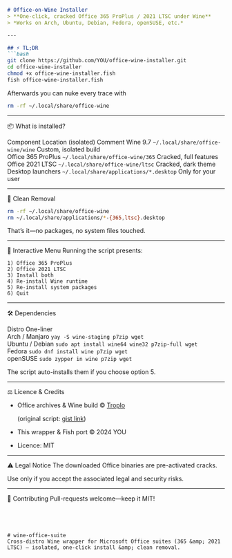 ```markdown
# Office-on-Wine Installer  
> **One-click, cracked Office 365 ProPlus / 2021 LTSC under Wine**  
> *Works on Arch, Ubuntu, Debian, Fedora, openSUSE, etc.*

---

## ⚡ TL;DR
```bash
git clone https://github.com/YOU/office-wine-installer.git
cd office-wine-installer
chmod +x office-wine-installer.fish
fish office-wine-installer.fish
```

Afterwards you can nuke every trace with  

```bash
rm -rf ~/.local/share/office-wine
```

---

📦 What is installed?

Component	Location (isolated)	Comment	
Wine 9.7	`~/.local/share/office-wine/wine`	Custom, isolated build	
Office 365 ProPlus	`~/.local/share/office-wine/365`	Cracked, full features	
Office 2021 LTSC	`~/.local/share/office-wine/ltsc`	Cracked, dark theme	
Desktop launchers	`~/.local/share/applications/*.desktop`	Only for your user	

---

🧼 Clean Removal

```bash
rm -rf ~/.local/share/office-wine
rm ~/.local/share/applications/*-{365,ltsc}.desktop
```

That’s it—no packages, no system files touched.

---

🐚 Interactive Menu
Running the script presents:

```
1) Office 365 ProPlus
2) Office 2021 LTSC
3) Install both
4) Re-install Wine runtime
5) Re-install system packages
6) Quit
```

---

🛠️ Dependencies

Distro	One-liner	
Arch / Manjaro	`yay -S wine-staging p7zip wget`	
Ubuntu / Debian	`sudo apt install wine64 wine32 p7zip-full wget`	
Fedora	`sudo dnf install wine p7zip wget`	
openSUSE	`sudo zypper in wine p7zip wget`	

The script auto-installs them if you choose option 5.

---

⚖️ Licence & Credits

- Office archives & Wine build © [Troplo](https://gist.github.com/Troplo/1a8701908f3801d450e6cf01ea6e9837)

  (original script: [gist link](https://gist.github.com/Troplo/1a8701908f3801d450e6cf01ea6e9837))  
- This wrapper & Fish port © 2024 YOU  
- Licence: MIT

---

⚠️ Legal Notice
The downloaded Office binaries are pre-activated cracks.

Use only if you accept the associated legal and security risks.

---

🤝 Contributing
Pull-requests welcome—keep it MIT!

```




# wine-office-suite
Cross-distro Wine wrapper for Microsoft Office suites (365 &amp; 2021 LTSC) – isolated, one-click install &amp; clean removal. 
